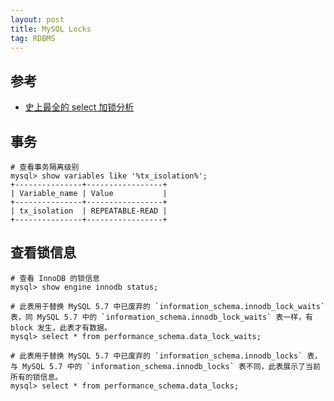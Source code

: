 ```yaml
---
layout: post
title: MySQL Locks
tag: RDBMS
---
```


## 参考
* [史上最全的 select 加锁分析](https://www.cnblogs.com/rjzheng/p/9950951.html)

## 事务
```shell
# 查看事务隔离级别
mysql> show variables like '%tx_isolation%';
+---------------+-----------------+
| Variable_name | Value           |
+---------------+-----------------+
| tx_isolation  | REPEATABLE-READ |
+---------------+-----------------+
```

## 查看锁信息
```shell
# 查看 InnoDB 的锁信息
mysql> show engine innodb status;

# 此表用于替换 MySQL 5.7 中已废弃的 `information_schema.innodb_lock_waits` 表，同 MySQL 5.7 中的 `information_schema.innodb_lock_waits` 表一样，有 block 发生，此表才有数据。
mysql> select * from performance_schema.data_lock_waits;

# 此表用于替换 MySQL 5.7 中已废弃的 `information_schema.innodb_locks` 表，与 MySQL 5.7 中的 `information_schema.innodb_locks` 表不同，此表展示了当前所有的锁信息。
mysql> select * from performance_schema.data_locks;
```
